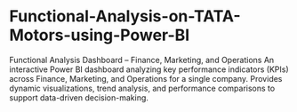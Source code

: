 # Functional-Analysis-on-TATA-Motors-using-Power-BI
Functional Analysis Dashboard – Finance, Marketing, and Operations An interactive Power BI dashboard analyzing key performance indicators (KPIs) across Finance, Marketing, and Operations for a single company. Provides dynamic visualizations, trend analysis, and performance comparisons to support data-driven decision-making.
